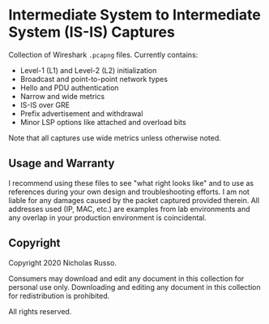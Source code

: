 # Intermediate System to Intermediate System (IS-IS) Captures
Collection of Wireshark `.pcapng` files. Currently contains:
  - Level-1 (L1) and Level-2 (L2) initialization
  - Broadcast and point-to-point network types
  - Hello and PDU authentication
  - Narrow and wide metrics
  - IS-IS over GRE
  - Prefix advertisement and withdrawal
  - Minor LSP options like attached and overload bits

Note that all captures use wide metrics unless otherwise noted.

## Usage and Warranty
I recommend using these files to see "what right looks like" and to use
as references during your own design and troubleshooting efforts. I am
not liable for any damages caused by the packet captured provided therein.
All addresses used (IP, MAC, etc.) are examples from lab environments
and any overlap in your production environment is coincidental.

## Copyright
Copyright 2020 Nicholas Russo.

Consumers may download and edit any document in this collection for personal
use only. Downloading and editing any document in this collection for
redistribution is prohibited.

All rights reserved.
